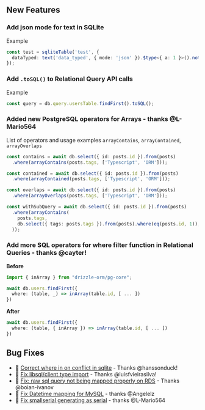 ## New Features

### Add json mode for text in SQLite

Example

```ts
const test = sqliteTable('test', {
  dataTyped: text('data_typed', { mode: 'json' }).$type<{ a: 1 }>().notNull(),
});
```

### Add `.toSQL()` to Relational Query API calls

Example

```ts
const query = db.query.usersTable.findFirst().toSQL();
```

### Added new PostgreSQL operators for Arrays - thanks @L-Mario564

List of operators and usage examples
`arrayContains`, `arrayContained`, `arrayOverlaps`

```ts
const contains = await db.select({ id: posts.id }).from(posts)
  .where(arrayContains(posts.tags, ['Typescript', 'ORM']));

const contained = await db.select({ id: posts.id }).from(posts)
  .where(arrayContained(posts.tags, ['Typescript', 'ORM']));

const overlaps = await db.select({ id: posts.id }).from(posts)
  .where(arrayOverlaps(posts.tags, ['Typescript', 'ORM']));

const withSubQuery = await db.select({ id: posts.id }).from(posts)
  .where(arrayContains(
    posts.tags,
    db.select({ tags: posts.tags }).from(posts).where(eq(posts.id, 1)),
  ));
```

### Add more SQL operators for where filter function in Relational Queries - thanks @cayter!
**Before**
```ts
import { inArray } from "drizzle-orm/pg-core";

await db.users.findFirst({
  where: (table, _) => inArray(table.id, [ ... ])
})
```

**After**
```ts
await db.users.findFirst({
  where: (table, { inArray }) => inArray(table.id, [ ... ])
})
```

## Bug Fixes

- 🐛 [Correct where in on conflict in sqlite](https://github.com/drizzle-team/drizzle-orm/pull/1076) - Thanks @hanssonduck!
- 🐛 [Fix libsql/client type import](https://github.com/drizzle-team/drizzle-orm/pull/1122) - Thanks @luisfvieirasilva!
- 🐛 [Fix: raw sql query not being mapped properly on RDS](https://github.com/drizzle-team/drizzle-orm/pull/1071) - Thanks @boian-ivanov
- 🐛 [Fix Datetime mapping for MySQL](https://github.com/drizzle-team/drizzle-orm/pull/1082) - thanks @Angelelz
- 🐛 [Fix smallserial generating as serial](https://github.com/drizzle-team/drizzle-orm/pull/1127) - thanks @L-Mario564
